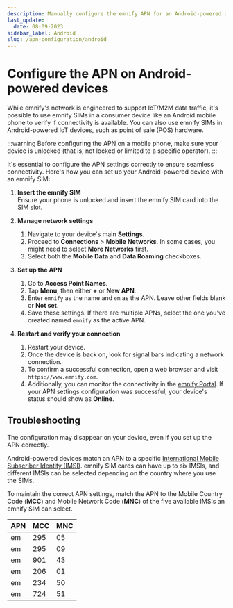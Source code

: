 ```yaml
---
description: Manually configure the emnify APN for an Android-powered device
last_update: 
  date: 08-09-2023
sidebar_label: Android
slug: /apn-configuration/android
---
```


# Configure the APN on Android-powered devices

While emnify's network is engineered to support IoT/M2M data traffic, it's possible to use emnify SIMs in a consumer device like an Android mobile phone to verify if connectivity is available.
You can also use emnify SIMs in Android-powered IoT devices, such as point of sale (POS) hardware.

:::warning
Before configuring the APN on a mobile phone, make sure your device is unlocked (that is, not locked or limited to a specific operator).
:::

It's essential to configure the APN settings correctly to ensure seamless connectivity.
Here's how you can set up your Android-powered device with an emnify SIM:

1. **Insert the emnify SIM**  
Ensure your phone is unlocked and insert the emnify SIM card into the SIM slot.

2. **Manage network settings**
    1. Navigate to your device's main **Settings**.
    1. Proceed to **Connections**&nbsp;<span aria-label="and then">></span> **Mobile Networks**.
    In some cases, you might need to select **More Networks** first.
    1. Select both the **Mobile Data** and **Data Roaming** checkboxes.

3. **Set up the APN**
    1. Go to **Access Point Names**. 
    1. Tap **Menu**, then either **+** or **New APN**.
    1. Enter `emnify` as the name and `em` as the APN.
    Leave other fields blank or **Not set**.
    1. Save these settings.
    If there are multiple APNs, select the one you've created named `emnify` as the active APN.

4. **Restart and verify your connection**
    1. Restart your device.  
    1. Once the device is back on, look for signal bars indicating a network connection.  
    1. To confirm a successful connection, open a web browser and visit `https://www.emnify.com`.
    1. Additionally, you can monitor the connectivity in the [emnify Portal](https://portal.emnify.com/).
    If your APN settings configuration was successful, your device's status should show as **Online**.

## Troubleshooting

The configuration may disappear on your device, even if you set up the APN correctly.

Android-powered devices match an APN to a specific [International Mobile Subscriber Identity (IMSI)](/glossary#imsi).
emnify SIM cards can have up to six IMSIs, and different IMSIs can be selected depending on the country where you use the SIMs.

To maintain the correct APN settings, match the APN to the Mobile Country Code (**MCC**) and Mobile Network Code (**MNC**) of the five available IMSIs an emnify SIM can select.

| APN | MCC | MNC |
| --- | --- | --- |
| em  | 295 | 05  |
| em  | 295 | 09  |
| em  | 901 | 43  |
| em  | 206 | 01  |
| em  | 234 | 50  |
| em  | 724 | 51  |
